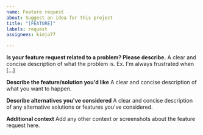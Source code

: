 ```yaml
---
name: Feature request
about: Suggest an idea for this project
title: "[FEATURE]"
labels: request
assignees: kimjo77

---
```


**Is your feature request related to a problem? Please describe.**
A clear and concise description of what the problem is. Ex. I'm always frustrated when [...]

**Describe the feature/solution you'd like**
A clear and concise description of what you want to happen.

**Describe alternatives you've considered**
A clear and concise description of any alternative solutions or features you've considered.

**Additional context**
Add any other context or screenshots about the feature request here.
